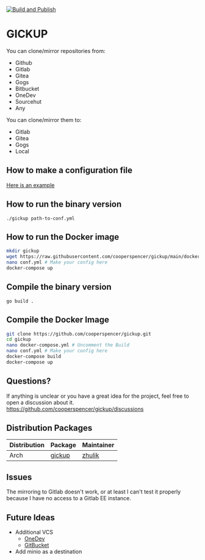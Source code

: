 [![Build and Publish](https://github.com/cooperspencer/gickup/actions/workflows/docker.yml/badge.svg)](https://github.com/cooperspencer/gickup/actions/workflows/docker.yml)
# GICKUP
You can clone/mirror repositories from:
- Github
- Gitlab
- Gitea
- Gogs
- Bitbucket
- OneDev
- Sourcehut
- Any

You can clone/mirror them to:
- Gitlab
- Gitea
- Gogs
- Local

## How to make a configuration file
[Here is an example](https://github.com/cooperspencer/gickup/blob/main/conf.example.yml)

## How to run the binary version
`./gickup path-to-conf.yml`

## How to run the Docker image
```bash
mkdir gickup
wget https://raw.githubusercontent.com/cooperspencer/gickup/main/docker-compose.yml
nano conf.yml # Make your config here
docker-compose up
```
## Compile the binary version
`go build .`

## Compile the Docker Image
```bash
git clone https://github.com/cooperspencer/gickup.git
cd gickup
nano docker-compose.yml # Uncomment the Build
nano conf.yml # Make your config here
docker-compose build
docker-compose up
```

## Questions?
If anything is unclear or you have a great idea for the project, feel free to open a discussion about it.
https://github.com/cooperspencer/gickup/discussions

## Distribution Packages
|Distribution|Package|Maintainer|
|---|---|---|
|Arch|[gickup](https://aur.archlinux.org/packages/gickup/)|[zhulik](https://github.com/zhulik)|

## Issues
The mirroring to Gitlab doesn't work, or at least I can't test it properly because I have no access to a Gitlab EE instance.

## Future Ideas
- Additional VCS
  - [OneDev](https://code.onedev.io/)
  - [GitBucket](https://gitbucket.github.io/)
- Add minio as a destination
